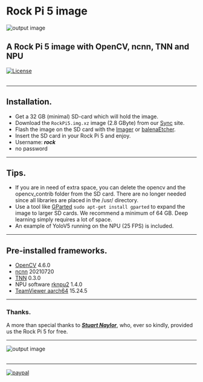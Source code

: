 # Rock Pi 5 image
![output image]( https://qengineering.eu/github/SDcard32GB_RockPi5_Large.webp)<br/>
## A Rock Pi 5 image with OpenCV, ncnn, TNN and NPU
[![License](https://img.shields.io/badge/License-BSD%203--Clause-blue.svg)](https://opensource.org/licenses/BSD-3-Clause)<br/><br/>

------------

## Installation.

- Get a 32 GB (minimal) SD-card which will hold the image. 
- Download the `RockPi5.img.xz` image (2.8 GByte) from our [Sync](https://ln5.sync.com/dl/b9c189080/csvcycve-qn6f2zt8-49z54nm6-m9gvzbf3) site. 
- Flash the image on the SD card with the [Imager](https://www.raspberrypi.org/software/) or [balenaEtcher](https://www.balena.io/etcher/).
- Insert the SD card in your Rock Pi 5 and enjoy.
- Username: ***rock***
- no password 

------------

## Tips.

* If you are in need of extra space, you can delete the opencv and the opencv_contrib folder from the SD card. There are no longer needed since all libraries are placed in the /usr/ directory.
* Use a tool like [GParted](https://gparted.org/) `sudo apt-get install gparted` to expand the image to larger SD cards. We recommend a minimum of 64 GB. Deep learning simply requires a lot of space.<br/>
* An example of YoloV5 running on the NPU (25 FPS) is included.

------------

## Pre-installed frameworks.

- [OpenCV](https://qengineering.eu/deep-learning-with-opencv-on-raspberry-pi-4.html) 4.6.0
- [ncnn](https://qengineering.eu/install-ncnn-on-raspberry-pi-4.html) 20210720
- [TNN](https://qengineering.eu/install-tnn-on-raspberry-pi-4.html) 0.3.0
- NPU software [rknpu2](https://github.com/rockchip-linux/rknpu2) 1.4.0
- [TeamViewer aarch64](https://www.teamviewer.com/en/download/linux/) 15.24.5

------------

### Thanks.
A more than special thanks to [***Stuart Naylor***](https://forum.radxa.com/u/stuartiannaylor/summary), who, ever so kindly, provided us the Rock Pi 5 for free.

------------

![output image]( https://qengineering.eu/github/RockPi5.webp )<br/><br/>

------------

[![paypal](https://qengineering.eu/images/TipJarSmall4.png)](https://www.paypal.com/cgi-bin/webscr?cmd=_s-xclick&hosted_button_id=CPZTM5BB3FCYL) 


